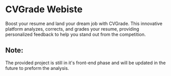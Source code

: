 # CVGrade Webiste

Boost your resume and land your dream job with CVGrade. This innovative platform analyzes, corrects, and grades your resume, providing personalized feedback to help you stand out from the competition.



## Note:
The provided project is still in it's front-end phase and will be updated in the future to preform the analysis.
